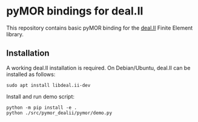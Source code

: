 # pyMOR bindings for deal.II

This repository contains basic pyMOR binding for the [deal.II](https://dealii.org) Finite Element library.

## Installation
A working deal.II installation is required. On Debian/Ubuntu, deal.II can be installed as follows:
```
sudo apt install libdeal.ii-dev
```

Install and run demo script:
```
python -m pip install -e .
python ./src/pymor_dealii/pymor/demo.py
```
